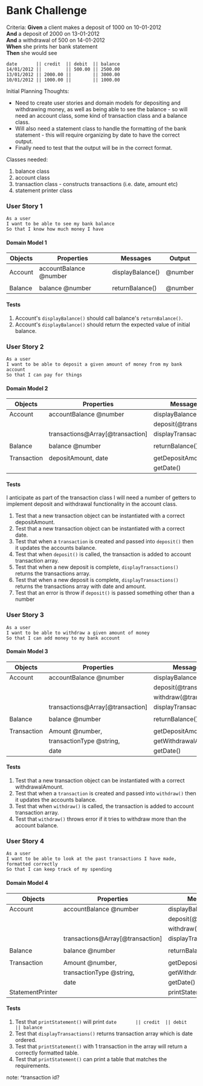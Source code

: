 # Bank Challenge

Criteria: 
**Given** a client makes a deposit of 1000 on 10-01-2012  
**And** a deposit of 2000 on 13-01-2012  
**And** a withdrawal of 500 on 14-01-2012  
**When** she prints her bank statement  
**Then** she would see
```
date       || credit  || debit  || balance
14/01/2012 ||         || 500.00 || 2500.00
13/01/2012 || 2000.00 ||        || 3000.00
10/01/2012 || 1000.00 ||        || 1000.00
```

Initial Planning Thoughts:
- Need to create user stories and domain models for depositing and withdrawing money, as well as being able to see the balance - so will need an account class, some kind of transaction class and a balance class.
- Will also need a statement class to handle the formatting of the bank statement - this will require organizing by date to have the correct output.
- Finally need to test that the output will be in the correct format.

Classes needed:
1. balance class
2. account class
3. transaction class - constructs transactions (i.e. date, amount etc)
4. statement printer class


### User Story 1
```
As a user
I want to be able to see my bank balance
So that I know how much money I have
```
#### Domain Model 1
| Objects     | Properties                     | Messages          | Output   |
| ----------- | ------------------------------ | ----------------- | -------- |
| Account     | accountBalance @number         | displayBalance()  | @number  |
|             |                                |                   |          |
| Balance     | balance @number                | returnBalance()   | @number  |
#### Tests 
1. Account's `displayBalance()` should call balance's `returnBalance()`.
2. Account's `displayBalance()` should return the expected value of initial balance.
### User Story 2
```
As a user
I want to be able to deposit a given amount of money from my bank account
So that I can pay for things
```
#### Domain Model 2
| Objects     | Properties                     | Messages            | Output             |
| ----------- | ------------------------------ | ------------------- | ------------------ |
| Account     |accountBalance @number          |displayBalance()     | @number            |
|             |                                |deposit(@transaction)| @void              |
|             |transactions@Array[@transaction]|displayTransactions()|@Array[@transaction]|
|             |                                |                     |                    |
| Balance     |balance @number                 |returnBalance()      | @number            |
|             |                                |                     |                    |
| Transaction |depositAmount, date             |getDepositAmount()   |@number             |
|             |                                |getDate()            |@date               |
#### Tests 
I anticipate as part of the transaction class I will need a number of getters to implement deposit and withdrawal functionality in the account class.

1. Test that a new transaction object can be instantiated with a correct depositAmount.
2. Test that a new transaction object can be instantiated with a correct date.
3. Test that when a `transaction` is created and passed into `deposit()` then it updates the accounts balance. 
4. Test that when `deposit()` is called, the transaction is added to account transaction array.
5. Test that when a new deposit is complete, `displayTransactions()` returns the transactions array.
6. Test that when a new deposit is complete, `displayTransactions()` returns the transactions array with date and amount. 
7. Test that an error is throw if `deposit()` is passed something other than a number
### User Story 3
```
As a user
I want to be able to withdraw a given amount of money
So that I can add money to my bank account
```
#### Domain Model 3
| Objects        | Properties                     | Messages             | Output             |
| -------------- | ------------------------------ | -------------------- | ------------------ |
| Account        |accountBalance @number          |displayBalance()      | @number            |
|                |                                |deposit(@transaction) | @void              |
|                |                                |withdraw(@transaction)| @void              |
|                |transactions@Array[@transaction]|displayTransactions() |@Array[@transaction]|
|                |                                |                      |                    |
| Balance        |balance @number                 |returnBalance()       | @number            |
|                |                                |                      |                    |
| Transaction    |Amount @number,                 |getDepositAmount()    |@number             |
|                |transactionType @string,        |getWithdrawalAmount() |@number             |
|                |date                            |getDate()             |@date               |
#### Tests 
1. Test that a new transaction object can be instantiated with a correct withdrawalAmount.
2. Test that when a `transaction` is created and passed into `withdraw()` then it updates the accounts balance.
3. Test that when `withdraw()` is called, the transaction is added to account transaction array.
4. Test that `withdraw()` throws error if it tries to withdraw more than the account balance.
### User Story 4
```
As a user
I want to be able to look at the past transactions I have made, formatted correctly
So that I can keep track of my spending
```
#### Domain Model 4
| Objects        | Properties                     | Messages             | Output             |
| -------------- | ------------------------------ | -------------------- | ------------------ |
| Account        |accountBalance @number          |displayBalance()      | @number            |
|                |                                |deposit(@transaction) | @void              |
|                |                                |withdraw(@transaction)| @void              |
|                |transactions@Array[@transaction]|displayTransactions() |@Array[@transaction]|
|                |                                |                      |                    |
| Balance        |balance @number                 |returnBalance()       | @number            |
|                |                                |                      |                    |
| Transaction    |Amount @number,                 |getDepositAmount()    |@number             |
|                |transactionType @string,        |getWithdrawalAmount() |@number             |
|                |date                            |getDate()             |@date               |
|StatementPrinter|                                |printStatement()      |@table              |
#### Tests 
1. Test that `printStatement()` will print `date       || credit  || debit  || balance`
2. Test that `displayTransactions()` returns transaction array which is date ordered.
3. Test that `printStatement()` with 1 transaction in the array will return a correctly formatted table.
4. Test that `printStatement()` can print a table that matches the requirements.


note:
^transaction id?







